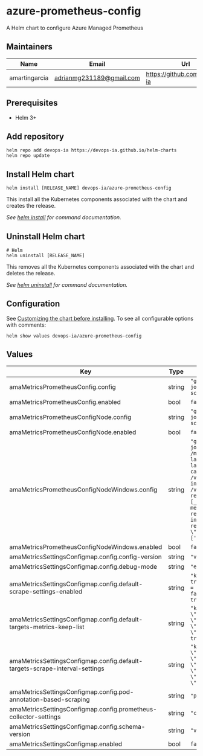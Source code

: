 # azure-prometheus-config

A Helm chart to configure Azure Managed Prometheus

## Maintainers

| Name | Email | Url |
| ---- | ------ | --- |
| amartingarcia | <adrianmg231189@gmail.com> | <https://github.com/devops-ia> |

## Prerequisites

* Helm 3+

## Add repository

```console
helm repo add devops-ia https://devops-ia.github.io/helm-charts
helm repo update
```

## Install Helm chart

```console
helm install [RELEASE_NAME] devops-ia/azure-prometheus-config
```

This install all the Kubernetes components associated with the chart and creates the release.

_See [helm install](https://helm.sh/docs/helm/helm_install/) for command documentation._

## Uninstall Helm chart

```console
# Helm
helm uninstall [RELEASE_NAME]
```

This removes all the Kubernetes components associated with the chart and deletes the release.

_See [helm uninstall](https://helm.sh/docs/helm/helm_uninstall/) for command documentation._

## Configuration

See [Customizing the chart before installing](https://helm.sh/docs/intro/using_helm/#customizing-the-chart-before-installing). To see all configurable options with comments:

```console
helm show values devops-ia/azure-prometheus-config
```

## Values

| Key | Type | Default | Description |
|-----|------|---------|-------------|
| amaMetricsPrometheusConfig.config | string | `"global:\n  scrape_interval: 15s\nscrape_configs:\n- job_name: <your scrape job here>\n- job_name: <your scrape job here>\n"` |  |
| amaMetricsPrometheusConfig.enabled | bool | `false` |  |
| amaMetricsPrometheusConfigNode.config | string | `"global:\n  scrape_interval: 15s\nscrape_configs:\n- job_name: <your scrape job here>\n- job_name: <your scrape job here>\n"` |  |
| amaMetricsPrometheusConfigNode.enabled | bool | `false` |  |
| amaMetricsPrometheusConfigNodeWindows.config | string | `"global:\n  scrape_interval: 15s\nscrape_configs:\n- job_name: kubelet\n  scheme: https\n  metrics_path: /metrics\n  scrape_interval: 30s\n  label_limit: 63\n  label_name_length_limit: 511\n  label_value_length_limit: 1023\n  tls_config:\n    ca_file: /var/run/secrets/kubernetes.io/serviceaccount/ca.crt\n    insecure_skip_verify: true\n  bearer_token_file: /var/run/secrets/kubernetes.io/serviceaccount/token\n  relabel_configs:\n  - source_labels: [__metrics_path__]\n    regex: (.*)\n    target_label: metrics_path\n  - source_labels: [__address__]\n    replacement: '$NODE_NAME'\n    target_label: instance\n  - source_labels: [__address__]\n    replacement: '$OS_TYPE'\n    target_label: \"kubernetes_io_os\"\n  static_configs:\n  - targets: ['$NODE_IP:10250']\n"` |  |
| amaMetricsPrometheusConfigNodeWindows.enabled | bool | `false` |  |
| amaMetricsSettingsConfigmap.config.config-version | string | `"ver1"` |  |
| amaMetricsSettingsConfigmap.config.debug-mode | string | `"enabled = false"` |  |
| amaMetricsSettingsConfigmap.config.default-scrape-settings-enabled | string | `"kubelet = true\ncoredns = false\ncadvisor = true\nkubeproxy = false\napiserver = false\nkubestate = true\nnodeexporter = true\nwindowsexporter = false\nwindowskubeproxy = false\nkappiebasic = true\nprometheuscollectorhealth = false"` |  |
| amaMetricsSettingsConfigmap.config.default-targets-metrics-keep-list | string | `"kubelet = \"\"\ncoredns = \"\"\ncadvisor = \"\"\nkubeproxy = \"\"\napiserver = \"\"\nkubestate = \"\"\nnodeexporter = \"\"\nwindowsexporter = \"\"\nwindowskubeproxy = \"\"\npodannotations = \"\"\nkappiebasic = \"\"\nminimalingestionprofile = true"` |  |
| amaMetricsSettingsConfigmap.config.default-targets-scrape-interval-settings | string | `"kubelet = \"30s\"\ncoredns = \"30s\"\ncadvisor = \"30s\"\nkubeproxy = \"30s\"\napiserver = \"30s\"\nkubestate = \"30s\"\nnodeexporter = \"30s\"\nwindowsexporter = \"30s\"\nwindowskubeproxy = \"30s\"\nkappiebasic = \"30s\"\nprometheuscollectorhealth = \"30s\"\npodannotations = \"30s\""` |  |
| amaMetricsSettingsConfigmap.config.pod-annotation-based-scraping | string | `"podannotationnamespaceregex = \"\""` |  |
| amaMetricsSettingsConfigmap.config.prometheus-collector-settings | string | `"cluster_alias = \"\""` |  |
| amaMetricsSettingsConfigmap.config.schema-version | string | `"v1"` |  |
| amaMetricsSettingsConfigmap.enabled | bool | `false` |  |